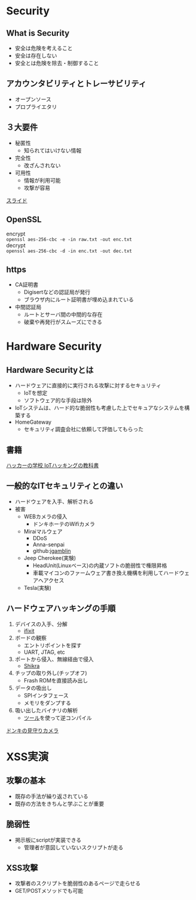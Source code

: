 # Security

## What is Security

- 安全は危険を考えること
- 安全は存在しない
- 安全とは危険を除去・制御すること

## アカウンタビリティとトレーサビリティ

- オープンソース
- プロプライエタリ

## ３大要件

- 秘匿性
    - 知られてはいけない情報
- 完全性
    - 改ざんされない
- 可用性
    - 情報が利用可能
    - 攻撃が容易

[スライド](https://drive.google.com/drive/folders/1xaliw9WpYixeKDj6tmO2rhENJ9dTYW9M)

## OpenSSL
encrypt  
```openssl aes-256-cbc -e -in raw.txt -out enc.txt```  
decrypt  
```openssl aes-256-cbc -d -in enc.txt -out dec.txt```  

## https
- CA証明書
    - Digisertなどの認証局が発行
    - ブラウザ内にルート証明書が埋め込まれている
- 中間認証局
    - ルートとサーバ間の中間的な存在
    - 破棄や再発行がスムーズにできる

# Hardware Security
## Hardware Securityとは
- ハードウェアに直接的に実行される攻撃に対するセキュリティ
    - IoTを想定
    - ソフトウェア的な手段は除外
- IoTシステムは、ハード的な脆弱性も考慮した上でセキュアなシステムを構築する
- HomeGateway
    - セキュリティ調査会社に依頼して評価してもらった

## 書籍
[ハッカーの学校 IoTハッキングの教科書](https://www.amazon.co.jp/ハッカーの学校-IoTハッキングの教科書-黒林檎/dp/4781702368)

## 一般的なITセキュリティとの違い
- ハードウェアを入手、解析される
- 被害
    - WEBカメラの侵入
        - ドンキホーテのWifiカメラ
    - Miraiマルウェア
        - DDoS
        - Anna-senpai
        - github:[jgamblin](https://github.com/jgamblin/Mirai-Source-Code)
    - Jeep Cherokee(実験)
        - HeadUnit(Linuxベース)の内蔵ソフトの脆弱性で権限昇格
        - 車載マイコンのファームウェア書き換え機構を利用してハードウェアへアクセス
    - Tesla(実験)

## ハードウェアハッキングの手順
1. デバイスの入手、分解
    - [ifixit](https://www.ifixit.com)
2. ボードの観察
    - エントリポイントを探す
    - UART, JTAG, etc
3. ポートから侵入、無線経由で侵入
    - [Shikra](https://int3.cc/products/the-shikra)
4. チップの取り外し(チップオフ)
    - Frash ROMを直接読み出し
5. データの吸出し
    - SPIインタフェース
    - メモリをダンプする
6. 吸い出したバイナリの解析
    - [ツール](https://ghidra-sre.org)を使って逆コンパイル

[ドンキの見守りカメラ](http://honeylab.hatenablog.jp/entry/2019/05/03/234417)

# XSS実演
## 攻撃の基本
- 既存の手法が繰り返されている
- 既存の方法をきちんと学ぶことが重要

## 脆弱性
- 掲示板にscriptが実装できる
    - 管理者が意図していないスクリプトが走る

## XSS攻撃
- 攻撃者のスクリプトを脆弱性のあるページで走らせる
- GET/POSTメソッドでも可能